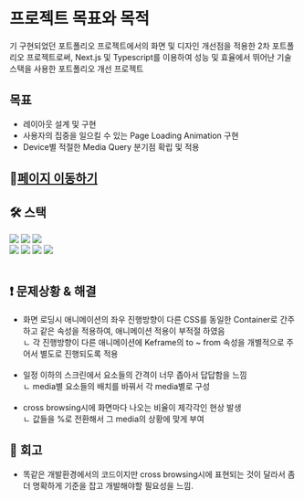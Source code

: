 # 프로젝트 목표와 목적
기 구현되었던 포트폴리오 프로젝트에서의 화면 및 디자인 개선점을 적용한 2차 포트폴리오 프로젝트로써,
Next.js 및 Typescript를 이용하여 성능 및 효율에서 뛰어난 기술스택을 사용한 포트폴리오 개선 프로젝트

## 목표
<ul>
  <li>레이아웃 설계 및 구현</li>
  <li>사용자의 집중을 일으킬 수 있는 Page Loading Animation 구현</li>
  <li>Device별 적절한 Media Query 분기점 확립 및 적용</li>
</ul>

## 🔗[페이지 이동하기](https://next-js-portfolio-smoky.vercel.app/)

## **🛠️ 스택** 

<div>
<img src="https://img.shields.io/badge/html-1572B6?style=for-the-badge&logo=html5&logoColor=white"> 
<img src="https://img.shields.io/badge/css-1572B6?style=for-the-badge&logo=css3&logoColor=white"> 
<img src="https://img.shields.io/badge/javascript-F7DF1E?style=for-the-badge&logo=javascript&logoColor=black"> 
<br>
 <img src="https://img.shields.io/badge/react-61DAFB?style=for-the-badge&logo=react&logoColor=black"> 
<img src="https://img.shields.io/badge/TypeScript-3178c6?style=for-the-badge&logo=TypeScript&logoColor=white">
<img src="https://img.shields.io/badge/Next.js-339933?style=for-the-badge&logo=Next.js&logoColor=white">
 <img src="https://img.shields.io/badge/styled components-DB7093?style=for-the-badge&logo=styledcomponents&logoColor=white">
 </div>
 <br>
 
## **❗ 문제상황 & 해결**
<ul>
 <li>화면 로딩시 애니메이션의 좌우 진행방향이 다른 CSS를 동일한 Container로 간주하고 같은 속성을 적용하여, 애니메이션 적용이 부적절 하였음</li>
 <div>ㄴ 각 진행방향이 다른 애니메이션에 Keframe의 to ~ from 속성을 개별적으로 주어서 별도로 진행되도록 적용</div>
  <br>
 <li>일정 이하의 스크린에서 요소들의 간격이 너무 좁아서 답답함을 느낌
</li>
 <div>ㄴ media별 요소들의 배치를 바꿔서 각 media별로 구성</div>
  <br>
 <li>cross browsing시에 화면마다 나오는 비율이 제각각인 현상 발생
</li>
 <div>ㄴ 값들을 %로 전환해서 그 media의 상황에 맞게 부여</div>
 
 </ul>

## **📌 회고**
<ul>
 <li>똑같은 개발환경에서의 코드이지만 cross browsing시에 표현되는 것이 달라서 좀더 명확하게 기준을 잡고 개발해야할 필요성을 느낌.</li>
 </ul>
 
